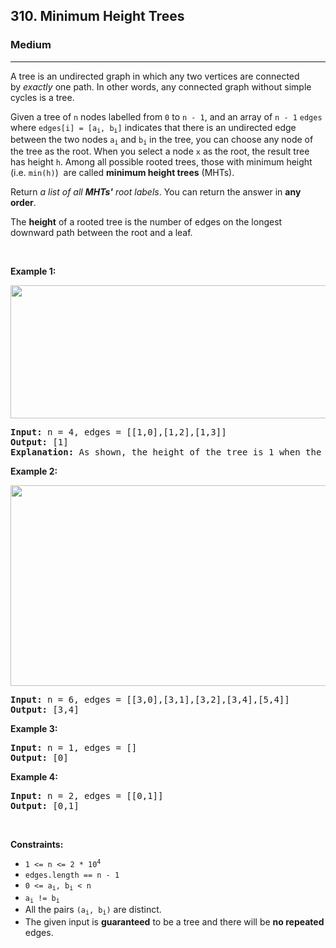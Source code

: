 <h2>310. Minimum Height Trees</h2><h3>Medium</h3><hr><div style="user-select: auto;"><p style="user-select: auto;">A tree is an undirected graph in which any two vertices are connected by&nbsp;<i style="user-select: auto;">exactly</i>&nbsp;one path. In other words, any connected graph without simple cycles is a tree.</p>

<p style="user-select: auto;">Given a tree of <code style="user-select: auto;">n</code> nodes&nbsp;labelled from <code style="user-select: auto;">0</code> to <code style="user-select: auto;">n - 1</code>, and an array of&nbsp;<code style="user-select: auto;">n - 1</code>&nbsp;<code style="user-select: auto;">edges</code> where <code style="user-select: auto;">edges[i] = [a<sub style="user-select: auto;">i</sub>, b<sub style="user-select: auto;">i</sub>]</code> indicates that there is an undirected edge between the two nodes&nbsp;<code style="user-select: auto;">a<sub style="user-select: auto;">i</sub></code> and&nbsp;<code style="user-select: auto;">b<sub style="user-select: auto;">i</sub></code> in the tree,&nbsp;you can choose any node of the tree as the root. When you select a node <code style="user-select: auto;">x</code> as the root, the result tree has height <code style="user-select: auto;">h</code>. Among all possible rooted trees, those with minimum height (i.e. <code style="user-select: auto;">min(h)</code>)&nbsp; are called <strong style="user-select: auto;">minimum height trees</strong> (MHTs).</p>

<p style="user-select: auto;">Return <em style="user-select: auto;">a list of all <strong style="user-select: auto;">MHTs'</strong> root labels</em>.&nbsp;You can return the answer in <strong style="user-select: auto;">any order</strong>.</p>

<p style="user-select: auto;">The <strong style="user-select: auto;">height</strong> of a rooted tree is the number of edges on the longest downward path between the root and a leaf.</p>

<p style="user-select: auto;">&nbsp;</p>
<p style="user-select: auto;"><strong style="user-select: auto;">Example 1:</strong></p>
<img alt="" src="https://assets.leetcode.com/uploads/2020/09/01/e1.jpg" style="width: 800px; height: 213px; user-select: auto;">
<pre style="user-select: auto;"><strong style="user-select: auto;">Input:</strong> n = 4, edges = [[1,0],[1,2],[1,3]]
<strong style="user-select: auto;">Output:</strong> [1]
<strong style="user-select: auto;">Explanation:</strong> As shown, the height of the tree is 1 when the root is the node with label 1 which is the only MHT.
</pre>

<p style="user-select: auto;"><strong style="user-select: auto;">Example 2:</strong></p>
<img alt="" src="https://assets.leetcode.com/uploads/2020/09/01/e2.jpg" style="width: 800px; height: 321px; user-select: auto;">
<pre style="user-select: auto;"><strong style="user-select: auto;">Input:</strong> n = 6, edges = [[3,0],[3,1],[3,2],[3,4],[5,4]]
<strong style="user-select: auto;">Output:</strong> [3,4]
</pre>

<p style="user-select: auto;"><strong style="user-select: auto;">Example 3:</strong></p>

<pre style="user-select: auto;"><strong style="user-select: auto;">Input:</strong> n = 1, edges = []
<strong style="user-select: auto;">Output:</strong> [0]
</pre>

<p style="user-select: auto;"><strong style="user-select: auto;">Example 4:</strong></p>

<pre style="user-select: auto;"><strong style="user-select: auto;">Input:</strong> n = 2, edges = [[0,1]]
<strong style="user-select: auto;">Output:</strong> [0,1]
</pre>

<p style="user-select: auto;">&nbsp;</p>
<p style="user-select: auto;"><strong style="user-select: auto;">Constraints:</strong></p>

<ul style="user-select: auto;">
	<li style="user-select: auto;"><code style="user-select: auto;">1 &lt;= n &lt;= 2 * 10<sup style="user-select: auto;">4</sup></code></li>
	<li style="user-select: auto;"><code style="user-select: auto;">edges.length == n - 1</code></li>
	<li style="user-select: auto;"><code style="user-select: auto;">0 &lt;= a<sub style="user-select: auto;">i</sub>, b<sub style="user-select: auto;">i</sub> &lt; n</code></li>
	<li style="user-select: auto;"><code style="user-select: auto;">a<sub style="user-select: auto;">i</sub> != b<sub style="user-select: auto;">i</sub></code></li>
	<li style="user-select: auto;">All the pairs <code style="user-select: auto;">(a<sub style="user-select: auto;">i</sub>, b<sub style="user-select: auto;">i</sub>)</code> are distinct.</li>
	<li style="user-select: auto;">The given input is <strong style="user-select: auto;">guaranteed</strong> to be a tree and there will be <strong style="user-select: auto;">no repeated</strong> edges.</li>
</ul>
</div>